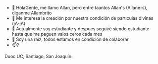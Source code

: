- 👋 HolaGente, me llamo Allan, pero entre taantos Allan's (Allane-s), diganme Allambrito
- 👀 Me interesa la creación por nuestra condición de particulas divinas (jA-jA)
- 🌱 Actualmente soy estudiante y despues seguiré siendo estudiante hasta que me paguen vaios ceros cada mes
- 💞️ Soy una raíz, todos estamos en condición de colaborar
- 📫?


Duoc UC, Santiago, San Joaquín.
